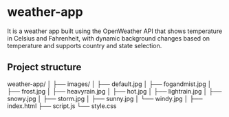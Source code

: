 # weather-app
It is a weather app built using the OpenWeather API that shows temperature in Celsius and Fahrenheit, with dynamic background changes based on temperature and supports country and state selection.   


## Project structure

weather-app/
│
├── images/
│   ├── default.jpg
│   ├── fogandmist.jpg
│   ├── frost.jpg
│   ├── heavyrain.jpg
│   ├── hot.jpg
│   ├── lightrain.jpg
│   ├── snowy.jpg
│   ├── storm.jpg
│   ├── sunny.jpg
│   └── windy.jpg
│
├── index.html
├── script.js
└── style.css
